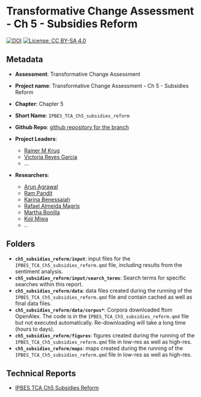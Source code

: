# Transformative Change Assessment - Ch 5 - Subsidies Reform

[![DOI](https://zenodo.org/badge/DOI/99.9999/zenodo.9999999.svg)](https://doi.org/99.9999/zenodo.9999999)
[![License: CC BY-SA 4.0](https://img.shields.io/badge/License-CC_BY--SA_4.0-lightgrey.svg)](https://creativecommons.org/licenses/by-sa/4.0/)

## Metadata

- **Assessment**: Transformative Change Assessment
- **Project name**: Transformative Change Assessment - Ch 5 - Subsidies Reform
- **Chapter**: Chapter 5
- **Short Name**: `IPBES_TCA_Ch5_subsidies_reform`
- **Github Repo**: [github repository for the branch](https://github.com/IPBES-Data/IPBES_TCA_Corpus/tree/DMR_final)

- **Project Leaders**:
  - [Rainer M Krug](mailto:Rainer.Krug@uzh.ch,Rainer@krugs.de)
  - [Victoria Reyes Garcia](mailto:Victoria.Reyes@uab.cat)
  - ...

- **Researchers**:
  - [Arun Agrawal](mailto:arunagra@umich.edu)
  - [Ram Pandit](mailto:ram.pandit@uwa.edu.au)
  - [Karina Benessaiah](mailto:karinaben@gmail.com)
  - [Rafael Almeida Magris](mailto:rafael.icmbio@gmail.com)
  - [Martha Bonilla](mailto:martha.bonilla@inecol.mx)
  - [Koji Miwa](mailto:k-miwa@iges.or.jp)
  - ..

## Folders

- **`ch5_subsidies_reform/input`**: input files for the `IPBES_TCA_Ch5_subsidies_reform.qmd` file, including results from the sentiment analysis.
- **`ch5_subsidies_reform/input/search_terms`**: Search terms for specific searches within this report.
- **`ch5_subsidies_reform/data`**: data files created during the running of the `IPBES_TCA_Ch5_subsidies_reform.qmd` file and contain cached as well as final data files.
- **`ch5_subsidies_reform/data/corpus*`**: Corpora downloaded ftom OpenAlex. The code is in the `IPBES_TCA_Ch5_subsidies_reform.qmd` file but not executed automatically. Re-downloading will take a long time (hours to days).
- **`ch5_subsidies_reform/figures`**: figures created during the running of the `IPBES_TCA_Ch5_subsidies_reform.qmd` file in low-res as well as high-res.
- **`ch5_subsidies_reform/maps`**: maps created during the running of the `IPBES_TCA_Ch5_subsidies_reform.qmd` file in low-res as well as high-res.

## Technical Reports

- [IPBES TCA Ch5 Subsidies Reform](IPBES_TCA_Ch5_subsidies_reform.html)
